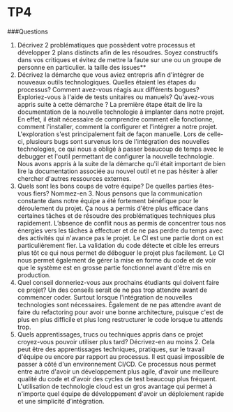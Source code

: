 # TP4

###Questions

1) Décrivez 2 problématiques que possèdent votre processus et développer 2 plans distincts afin de les résoudres. Soyez constructifs dans vos critiques et évitez de mettre la faute sur une ou un groupe de personne en particulier.
la taille des issues**
2) Décrivez la démarche que vous aviez entrepris afin d'intégrer de nouveaux outils technologiques. Quelles étaient les étapes du processus? Comment avez-vous réagis aux différents bogues? Exploriez-vous à l'aide de tests unitaires ou manuels? Qu'avez-vous appris suite à cette démarche ?
La première étape était de lire la documentation de la nouvelle technologie à implanter dans notre projet. En effet, il était nécessaire de comprendre comment elle fonctionne, comment l'installer, comment la configurer et l'intégrer a notre projet. L'exploration s'est principalement fait de façon manuelle. Lors de celle-ci, plusieurs bugs sont survenus lors de l'intégration des nouvelles technologies, ce qui nous a obligé à passer beaucoup de temps avec le debugger et l'outil permettant de configurer la nouvelle technologie. Nous avons appris à la suite de la démarche qu'il était important de bien lire la documentation associée au nouvel outil et ne pas hésiter à aller chercher d'autres ressources externes.
3) Quels sont les bons coups de votre équipe? De quelles parties êtes-vous fiers? Nommez-en 3.
   Nous pensons que la communication constante dans notre équipe a été fortement bénéfique pour le déroulement du projet. Ça nous a permis d'être plus efficace dans certaines tâches et de résoudre des problématiques techniques plus rapidement. L’absence de conflit nous as permis de concentrer tous nos énergies vers les tâches à effectuer et de ne pas perdre du temps avec des activités qui n'avance pas le projet. Le CI est une partie dont on est particulièrement fier. La validation du code détecte et cible les erreurs plus tôt ce qui nous permet de déboguer le projet plus facilement. Le CI nous permet également de gérer la mise en forme du code et de voir que le système est en grosse partie fonctionnel avant d'être mis en production.
4) Quel conseil donneriez-vous aux prochains étudiants qui doivent faire ce projet?
Un des conseils serait de ne pas trop attendre avant de commencer coder. Surtout lorsque l'intégration de nouvelles technologies sont nécessaires. Également de ne pas attendre avant de faire du refactoring pour avoir une bonne architecture, puisque c'est de plus en plus difficile et plus long restructurer le code lorsque tu attends trop.
5) Quels apprentissages, trucs ou techniques appris dans ce projet croyez-vous pouvoir utiliser plus tard? Décrivez-en au moins 2. Cela peut être des apprentissages techniques, pratiques, sur le travail d'équipe ou encore par rapport au processus.
Il est quasi impossible de passer à côté d'un environnement CI/CD. Ce processus nous permet entre autre d'avoir un développement plus agile, d'avoir une meilleure qualité du code et d'avoir des cycles de test beaucoup plus fréquent.
L'utilisation de technologie cloud est un gros avantage qui permet à n'importe quel équipe de développement d'avoir un déploiement rapide et une simplicité d’intégration.